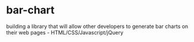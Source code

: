 # bar-chart
building a library that will allow other developers to generate bar charts on their web pages - HTML/CSS/Javascript/jQuery
